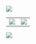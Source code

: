 <!-- Visitor count -->
![](https://komarev.com/ghpvc/?username=alphaX86&color=gray)

<!-- GitHub stats card from anuraghazra/github-readme-stats which is basically a front-end app powered by Vercel -->
<table columns=2>
  <tr>
  <td><img src="https://github-readme-stats.vercel.app/api?username=alphaX86&show_icons=true&count_private=true&theme=gruvbox&include_all_commits=true&no-bg=true"></td>
  <td><img src="https://github-readme-stats.vercel.app/api/top-langs/?username=alphaX86&layout=compact&langs_count=8&theme=gruvbox&no-bg=true"></td>
  </tr>
</table>
<img src="https://github-readme-streak-stats.herokuapp.com/?user=alphaX86&theme=gruvbox&no-bg=true">
